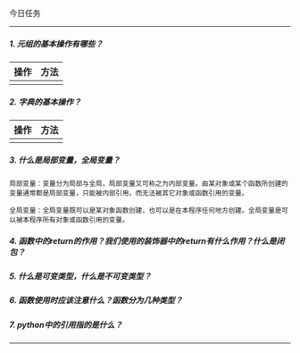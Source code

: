今日任务

---

##### 1. 元组的基本操作有哪些？

| 操作 | 方法 |
| :--- | :--- |
|  |  |

##### 2. 字典的基本操作？

| 操作 | 方法 |
| :--- | :--- |
|  |  |

##### 3. 什么是局部变量，全局变量？

`局部变量：变量分为局部与全局，局部变量又可称之为内部变量。由某对象或某个函数所创建的变量通常都是局部变量，只能被内部引用，而无法被其它对象或函数引用的变量。`

`全局变量：全局变量既可以是某对象函数创建，也可以是在本程序任何地方创建。全局变量是可以被本程序所有对象或函数引用的变量。`

##### 4. 函数中的return的作用？我们使用的装饰器中的return有什么作用？什么是闭包？

##### 5. 什么是可变类型，什么是不可变类型？

##### 6. 函数使用时应该注意什么？函数分为几种类型？

##### 7. python中的引用指的是什么？

---



